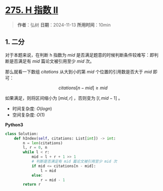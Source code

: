 # [275. H 指数 II](https://leetcode.cn/problems/h-index-ii/description/)

> **作者**：弘树
> **日期**：2024-11-13
> **所用时间**：10min

## 1. 二分

对于本题来说，在判断 h 指数为 $mid$ 是否满足题意的时候判断条件较难写：即判断是否满足有 $mid$ 篇论文被引用至少 $mid$ 次。

那么就看一下数组 $citations$ 从大到小的第 $mid$ 个位置的引用数是否大于 $mid$ 即可：

$$
    citations[n - mid] \geq mid
$$

如果满足，则将区间缩小为 $[mid, r]$ ，否则变为 $[l, mid - 1]$ 。

- 时间复杂度: $O(logn)$
- 空间复杂度: $O(1)$

**Python3**

```python
class Solution:
    def hIndex(self, citations: List[int]) -> int:
        n = len(citations)
        l, r = 0, n
        while l < r:
            mid = l + r + 1 >> 1
            # 判断是否满足有 mid 篇论文被引用至少 mid 次
            if mid <= citations[n - mid]:
                l = mid
            else:
                r = mid - 1
        return r
```